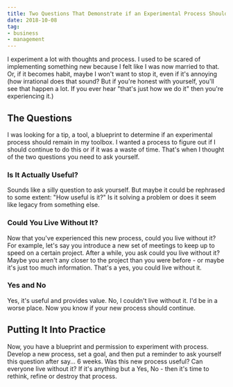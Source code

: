 ```yaml
---
title: Two Questions That Demonstrate if an Experimental Process Should Remain
date: 2018-10-08
tag:
- business
- management
---
```

I experiment a lot with thoughts and process. I used to be scared of implementing something new because I felt like I was now married to that.  Or, if it becomes habit, maybe I won't want to stop it, even if it's annoying (how irrational does that sound?  But if you're honest with yourself, you'll see that happen a lot.  If you ever hear "that's just how we do it" then you're experiencing it.)

<!--more-->

## The Questions

I was looking for a tip, a tool, a blueprint to determine if an experimental process should remain in my toolbox.  I wanted a process to figure out if I should continue to do this or if it was a waste of time.  That's when I thought of the two questions you need to ask yourself.

### Is It Actually Useful?

Sounds like a silly question to ask yourself.  But maybe it could be rephrased to some extent: "How useful is it?"  Is it solving a problem or does it seem like legacy from something else.

### Could You Live Without It?

Now that you've experienced this new process, could you live without it?  For example, let's say you introduce a new set of meetings to keep up to speed on a certain project.  After a while, you ask could you live without it?  Maybe you aren't any closer to the project than you were before - or maybe it's just too much information. That's a yes, you could live without it.

### Yes and No

Yes, it's useful and provides value.  No, I couldn't live without it. I'd be in a worse place.  Now you know if your new process should continue.

## Putting It Into Practice

Now, you have a blueprint and permission to experiment with process.  Develop a new process, set a goal, and then put a reminder to ask yourself this question after say... 6 weeks.  Was this new process useful? Can everyone live without it?  If it's anything but a Yes, No - then it's time to rethink, refine or destroy that process.